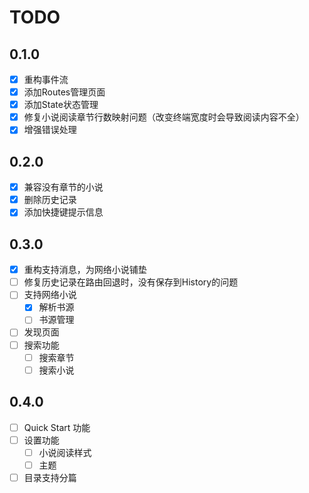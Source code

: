 # TODO

## 0.1.0

- [x] 重构事件流
- [x] 添加Routes管理页面
- [x] 添加State状态管理
- [x] 修复小说阅读章节行数映射问题（改变终端宽度时会导致阅读内容不全）
- [x] 增强错误处理

## 0.2.0

- [x] 兼容没有章节的小说
- [x] 删除历史记录
- [x] 添加快捷键提示信息

## 0.3.0

- [x] 重构支持消息，为网络小说铺垫
- [ ] 修复历史记录在路由回退时，没有保存到History的问题
- [ ] 支持网络小说
  - [x] 解析书源
  - [ ] 书源管理
- [ ] 发现页面
- [ ] 搜索功能
  - [ ] 搜索章节
  - [ ] 搜索小说

## 0.4.0

- [ ] Quick Start 功能
- [ ] 设置功能
  - [ ] 小说阅读样式
  - [ ] 主题
- [ ] 目录支持分篇
